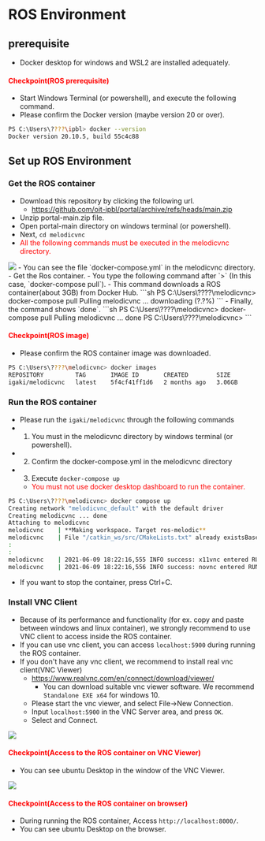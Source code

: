 # ROS Environment
## prerequisite
- Docker desktop for windows and WSL2 are installed adequately.

#### <font color="red">Checkpoint(ROS prerequisite)</font>
- Start Windows Terminal (or powershell), and execute the following command.
- Please confirm the Docker version (maybe version 20 or over).
```sh
PS C:\Users\????\ipbl> docker --version
Docker version 20.10.5, build 55c4c88
```

## Set up ROS Environment
### Get the ROS container
- Download this repository by clicking the following url.
  - https://github.com/oit-ipbl/portal/archive/refs/heads/main.zip
- Unzip portal-main.zip file.
- Open portal-main directory on windows terminal (or powershell).
- Next, `cd melodicvnc`
 - <font color="red">All the following commands must be executed in the melodicvnc directory.</font>
<image src="../image/powershell_melodicvnc.jpg">
- You can see the file `docker-compose.yml` in the melodicvnc directory.
- Get the Ros container.
  - You type the following command after `>` (In this case, `docker-compose pull`).
- This command downloads a ROS container(about 3GB) from Docker Hub.
```sh
PS C:\Users\????\melodicvnc> docker-compose pull
Pulling melodicvnc ... downloading (?.?%)
```
- Finally, the command shows `done`.
```sh
PS C:\Users\????\melodicvnc> docker-compose pull
Pulling melodicvnc ... done
PS C:\Users\????\melodicvnc>
```

#### <font color="red">Checkpoint(ROS image)</font>
- Please confirm the ROS container image was downloaded.
```sh
PS C:\Users\????\melodicvnc> docker images
REPOSITORY         TAG       IMAGE ID       CREATED        SIZE
igaki/melodicvnc   latest    5f4cf41ff1d6   2 months ago   3.06GB
```

### Run the ROS container
- Please run the `igaki/melodicvnc` through the following commands
- 1) You must in the melodicvnc directory by windows terminal (or powershell).
- 2) Confirm the docker-compose.yml in the melodicvnc directory
- 3) Execute `docker-compose up`
  - <font color="red">You must not use docker desktop dashboard to run the container.</font>

```sh
PS C:\Users\????\melodicvnc> docker compose up
Creating network "melodicvnc_default" with the default driver
Creating melodicvnc ... done
Attaching to melodicvnc
melodicvnc    | **Making workspace. Target ros-melodic**
melodicvnc    | File "/catkin_ws/src/CMakeLists.txt" already existsBase path: /home/ubuntu/catkin_ws
:
:
melodicvnc    | 2021-06-09 18:22:16,555 INFO success: x11vnc entered RUNNING state, process has stayed up for > than 1 seconds (startsecs)
melodicvnc    | 2021-06-09 18:22:16,556 INFO success: novnc entered RUNNING state, process has stayed up for > than 1 seconds (startsecs)
```
- If you want to stop the container, press Ctrl+C.

### Install VNC Client
- Because of its performance and functionality (for ex. copy and paste between windows and linux container), we strongly recommend to use VNC client to access inside the ROS container.
- If you can use vnc client, you can access `localhost:5900` during running the ROS container.
- If you don't have any vnc client, we recommend to install real vnc client(VNC Viewer)
  - https://www.realvnc.com/en/connect/download/viewer/
    - You can download suitable vnc viewer software. We recommend `Standalone EXE x64` for windows 10.
  - Please start the vnc viewer, and select File->New Connection.
  - Input `localhost:5900` in the VNC Server area, and press `OK`.
  - Select and Connect.
<image src="../image/realvnc.jpg">

#### <font color="red">Checkpoint(Access to the ROS container on VNC Viewer)</font>
- You can see ubuntu Desktop in the window of the VNC Viewer.

<image src="../image/ubuntu_vnc.jpg">

#### <font color="red">Checkpoint(Access to the ROS container on browser)</font>
- During running the ROS container, Access `http://localhost:8000/`.
- You can see ubuntu Desktop on the browser.

